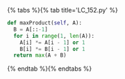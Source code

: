 {% tabs %}{% tab title='LC_152.py' %}

```py
def maxProduct(self, A):
  B = A[::-1]
  for i in range(1, len(A)):
    A[i] *= A[i - 1] or 1
    B[i] *= B[i - 1] or 1
  return max(A + B)
```

{% endtab %}{% endtabs %}
